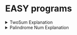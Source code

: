 # EASY programs 
<details>
<summary>TwoSum Explanation</summary>

- _Brute_
  - Brute solution: Create a nested for loop and sum each value to find the target. This approach is done in O(n^2).
  
  - **Methods to reduce time**
    1. Use `.sort()` to sort the list in O(n log n) and break when the i-th value exceeds the target value.

- _Efficient_
  - Efficient solution: Create a dictionary of the values and for each value in the list of values find the complement of the target value and i-th value and search in the dictionary if it exists and is not the same value as the i-the value
</details>

<details>
<summary>Palindrome Num Explanation</summary>

- _Brute_
  - Brute solution:
  

- _Efficient_
  - Efficient solution: 
</details>
